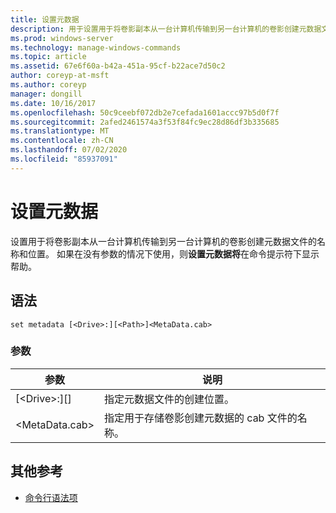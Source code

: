 ```yaml
---
title: 设置元数据
description: 用于设置用于将卷影副本从一台计算机传输到另一台计算机的卷影创建元数据文件的名称和位置的参考文章。
ms.prod: windows-server
ms.technology: manage-windows-commands
ms.topic: article
ms.assetid: 67e6f60a-b42a-451a-95cf-b22ace7d50c2
author: coreyp-at-msft
ms.author: coreyp
manager: dongill
ms.date: 10/16/2017
ms.openlocfilehash: 50c9ceebf072db2e7cefada1601accc97b5d0f7f
ms.sourcegitcommit: 2afed2461574a3f53f84fc9ec28d86df3b335685
ms.translationtype: MT
ms.contentlocale: zh-CN
ms.lasthandoff: 07/02/2020
ms.locfileid: "85937091"
---
```

# <a name="set-metadata"></a>设置元数据

设置用于将卷影副本从一台计算机传输到另一台计算机的卷影创建元数据文件的名称和位置。 如果在没有参数的情况下使用，则**设置元数据将**在命令提示符下显示帮助。

## <a name="syntax"></a>语法

```
set metadata [<Drive>:][<Path>]<MetaData.cab>
```

### <a name="parameters"></a>参数

|参数|说明|
|---------|-----------|
|[\<Drive>:][<Path>]|指定元数据文件的创建位置。|
|\<MetaData.cab>|指定用于存储卷影创建元数据的 cab 文件的名称。|

## <a name="additional-references"></a>其他参考

- [命令行语法项](command-line-syntax-key.md)